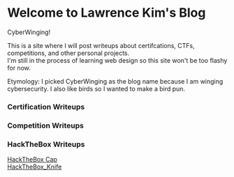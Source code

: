 # Welcome to Lawrence Kim's Blog

CyberWinging!

This is a site where I will post writeups about certifcations, CTFs, competitions, and other personal projects.  
I'm still in the process of learning web design so this site won't be too flashy for now.

Etymology: I picked CyberWinging as the blog name because I am winging cybersecurity. I also like birds so I wanted to make a bird pun.

### Certification Writeups

### Competition Writeups

### HackTheBox Writeups
[HackTheBox Cap](/Writeups/HackTheBox/Cap.md)  
[HackTheBox_Knife](/Writeups/HackTheBox/Knife.md)

